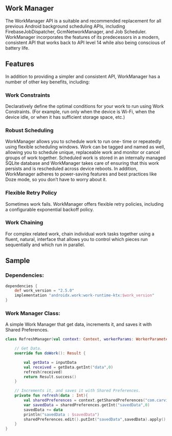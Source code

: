 ## Work Manager
The WorkManager API is a suitable and recommended replacement for all previous Android background scheduling APIs, including FirebaseJobDispatcher, GcmNetworkManager, and Job Scheduler. WorkManager incorporates the features of its predecessors in a modern, consistent API that works back to API level 14 while also being conscious of battery life.

## Features
In addition to providing a simpler and consistent API, WorkManager has a number of other key benefits, including:

### Work Constraints

Declaratively define the optimal conditions for your work to run using Work Constraints. (For example, run only when the device is Wi-Fi, when the device idle, or when it has sufficient storage space, etc.)

### Robust Scheduling

WorkManager allows you to schedule work to run one- time or repeatedly using flexible scheduling windows. Work can be tagged and named as well, allowing you to schedule unique, replaceable work and monitor or cancel groups of work together. Scheduled work is stored in an internally managed SQLite database and WorkManager takes care of ensuring that this work persists and is rescheduled across device reboots. In addition, WorkManager adheres to power-saving features and best practices like Doze mode, so you don’t have to worry about it.

### Flexible Retry Policy

Sometimes work fails. WorkManager offers flexible retry policies, including a configurable exponential backoff policy.

### Work Chaining

For complex related work, chain individual work tasks together using a fluent, natural, interface that allows you to control which pieces run sequentially and which run in parallel.

## Sample
### Dependencies:
```gradle
dependencies {
    def work_version = "2.5.0"    
    implementation "androidx.work:work-runtime-ktx:$work_version"
}
```
### Work Manager Class:
A simple Work Manager that get data, increments it, and saves it with Shared Preferences.
```kotlin
class RefreshManager(val context: Context, workerParams: WorkerParameters) : Worker(context, workerParams) {

    // Get Data.
    override fun doWork(): Result {

        val getData = inputData
        val received = getData.getInt("data",0)
        refresh(received)
        return Result.success()
    }

    // Increments it, and saves it with Shared Preferences.
    private fun refresh(data : Int){
        val sharedPreferences = context.getSharedPreferences("com.carvio.workmanager",Context.MODE_PRIVATE)
        var savedData = sharedPreferences.getInt("savedData",0)
        savedData += data
        println("savedData : $savedData")
        sharedPreferences.edit().putInt("savedData",savedData).apply()
    }
}
